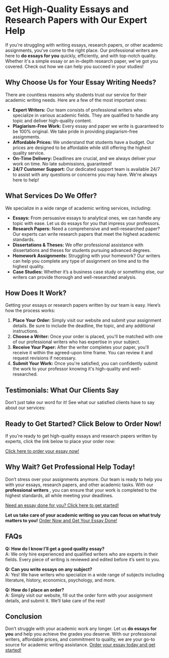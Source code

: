 # Get High-Quality Essays and Research Papers with Our Expert Help

If you're struggling with writing essays, research papers, or other academic assignments, you've come to the right place. Our professional writers are here to **do essays for you** quickly, efficiently, and with top-notch quality. Whether it's a simple essay or an in-depth research paper, we've got you covered. Check out how we can help you succeed in your studies!

## Why Choose Us for Your Essay Writing Needs?

There are countless reasons why students trust our service for their academic writing needs. Here are a few of the most important ones:

- **Expert Writers:** Our team consists of professional writers who specialize in various academic fields. They are qualified to handle any topic and deliver high-quality content.
- **Plagiarism-Free Work:** Every essay and paper we write is guaranteed to be 100% original. We take pride in providing plagiarism-free assignments.
- **Affordable Prices:** We understand that students have a budget. Our prices are designed to be affordable while still offering the highest quality service.
- **On-Time Delivery:** Deadlines are crucial, and we always deliver your work on time. No late submissions, guaranteed!
- **24/7 Customer Support:** Our dedicated support team is available 24/7 to assist with any questions or concerns you may have. We're always here to help!

## What Services Do We Offer?

We specialize in a wide range of academic writing services, including:

- **Essays:** From persuasive essays to analytical ones, we can handle any topic with ease. Let us do essays for you that impress your professors.
- **Research Papers:** Need a comprehensive and well-researched paper? Our experts can write research papers that meet the highest academic standards.
- **Dissertations & Theses:** We offer professional assistance with dissertations and theses for students pursuing advanced degrees.
- **Homework Assignments:** Struggling with your homework? Our writers can help you complete any type of assignment on time and to the highest quality.
- **Case Studies:** Whether it’s a business case study or something else, our writers can provide thorough and well-researched analysis.

## How Does It Work?

Getting your essays or research papers written by our team is easy. Here’s how the process works:

1. **Place Your Order:** Simply visit our website and submit your assignment details. Be sure to include the deadline, the topic, and any additional instructions.
2. **Choose a Writer:** Once your order is placed, you'll be matched with one of our professional writers who has expertise in your subject.
3. **Receive Your Paper:** After the writer completes your paper, you'll receive it within the agreed-upon time frame. You can review it and request revisions if necessary.
4. **Submit Your Work:** Once you're satisfied, you can confidently submit the work to your professor knowing it's high-quality and well-researched.

## Testimonials: What Our Clients Say

Don’t just take our word for it! See what our satisfied clients have to say about our services:

## Ready to Get Started? Click Below to Order Now!

If you're ready to get high-quality essays and research papers written by experts, click the link below to place your order now:

[Click here to order your essay now!](https://tinyurl.com/topessay?keyword=do+essays+for+me)

## Why Wait? Get Professional Help Today!

Don’t stress over your assignments anymore. Our team is ready to help you with your essays, research papers, and other academic tasks. With our **professional writers** , you can ensure that your work is completed to the highest standards, all while meeting your deadlines.

[Need an essay done for you? Click here to get started!](https://tinyurl.com/topessay?keyword=do+essays+for+me)

**Let us take care of your academic writing so you can focus on what truly matters to you!** [Order Now and Get Your Essay Done!](https://tinyurl.com/topessay?keyword=do+essays+for+me)

## FAQs

**Q: How do I know I’ll get a good quality essay?**  
A: We only hire experienced and qualified writers who are experts in their fields. Every piece of writing is reviewed and edited before it’s sent to you.

**Q: Can you write essays on any subject?**  
A: Yes! We have writers who specialize in a wide range of subjects including literature, history, economics, psychology, and more.

**Q: How do I place an order?**  
A: Simply visit our website, fill out the order form with your assignment details, and submit it. We’ll take care of the rest!

## Conclusion

Don’t struggle with your academic work any longer. Let us **do essays for you** and help you achieve the grades you deserve. With our professional writers, affordable prices, and commitment to quality, we are your go-to source for academic writing assistance. [Order your essay today and get started!](https://tinyurl.com/topessay?keyword=do+essays+for+me)
